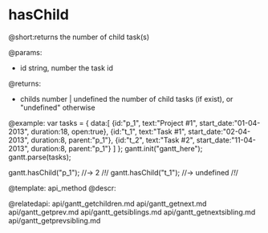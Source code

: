 hasChild
=============
@short:returns the number of child task(s) 
	

@params:
- id	string, number	the task id

@returns:
- childs	number | undefined	the number of child tasks (if exist), or "undefined" otherwise




@example:
var tasks = {
  data:[
     {id:"p_1", text:"Project #1", start_date:"01-04-2013", duration:18, 
     open:true},
     {id:"t_1", text:"Task #1", start_date:"02-04-2013", duration:8,
     parent:"p_1"},
     {id:"t_2", text:"Task #2", start_date:"11-04-2013", duration:8,
     parent:"p_1"}
   ]
};
gantt.init("gantt_here");
gantt.parse(tasks);

gantt.hasChild("p_1"); //-> 2 /*!*/
gantt.hasChild("t_1"); //-> undefined /*!*/

@template:	api_method
@descr:

@relatedapi:
	api/gantt_getchildren.md
    api/gantt_getnext.md
    api/gantt_getprev.md
    api/gantt_getsiblings.md
    api/gantt_getnextsibling.md 
    api/gantt_getprevsibling.md 
